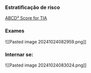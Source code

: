 ### Estratificação de risco
[ABCD² Score for TIA](https://www.mdcalc.com/calc/357/abcd2-score-tia)
### Exames
![[Pasted image 20241024082959.png]]

### Internar se:

![[Pasted image 20241024083024.png]]

